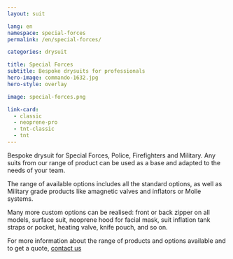 ```yaml
---
layout: suit

lang: en
namespace: special-forces
permalink: /en/special-forces/

categories: drysuit

title: Special Forces
subtitle: Bespoke drysuits for professionals
hero-image: commando-1632.jpg
hero-style: overlay

image: special-forces.png

link-card:
  - classic
  - neoprene-pro
  - tnt-classic
  - tnt
---
```


Bespoke drysuit for Special Forces, Police, Firefighters and Military. Any suits from our range of product can be used as a base and adapted to the needs of your team.

The range of available options includes all the standard options, as well as Military grade products like amagnetic valves and inflators or Molle systems.

Many more custom options can be realised: front or back zipper on all models, surface suit, neoprene hood for facial mask, suit inflation tank straps or pocket, heating valve, knife pouch, and so on.

For more information about the range of products and options available and to get a quote, <a href="{{site.url}}{{site.baseurl}}/{{page.lang}}/contact">contact us</a>
